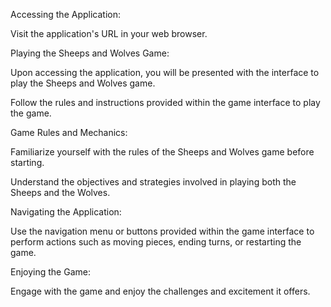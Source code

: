 
Accessing the Application:

Visit the application's URL in your web browser.

Playing the Sheeps and Wolves Game:

Upon accessing the application, you will be presented with the interface to play the Sheeps and Wolves game.

Follow the rules and instructions provided within the game interface to play the game.

Game Rules and Mechanics:

Familiarize yourself with the rules of the Sheeps and Wolves game before starting.

Understand the objectives and strategies involved in playing both the Sheeps and the Wolves.

Navigating the Application:

Use the navigation menu or buttons provided within the game interface to perform actions such as moving pieces, ending turns, or restarting the game.

Enjoying the Game:

Engage with the game and enjoy the challenges and excitement it offers.
